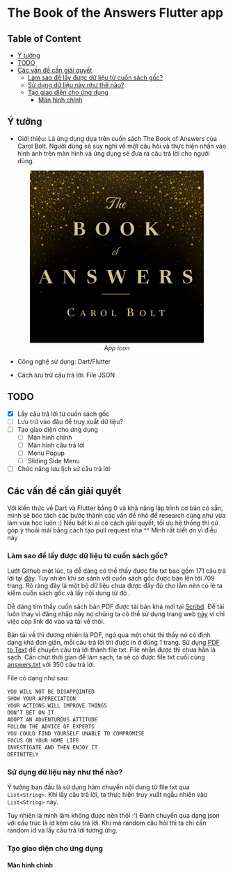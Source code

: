 <h1>The Book of the Answers Flutter app</h1>

<h2>Table of Content</h2>

- [Ý tưởng](#ý-tưởng)
- [TODO](#todo)
- [Các vấn đề cần giải quyết](#các-vấn-đề-cần-giải-quyết)
  - [Làm sao để lấy được dữ liệu từ cuốn sách gốc?](#làm-sao-để-lấy-được-dữ-liệu-từ-cuốn-sách-gốc)
  - [Sử dụng dữ liệu này như thế nào?](#sử-dụng-dữ-liệu-này-như-thế-nào)
  - [Tạo giao diện cho ứng dụng](#tạo-giao-diện-cho-ứng-dụng)
    - [Màn hình chính](#màn-hình-chính)

## Ý tưởng

- Giới thiệu: Là ứng dụng dựa trên cuốn sách The Book of Answers của Carol Bolt. Người dùng sẽ suy nghĩ về một câu hỏi và thực hiện nhấn vào hình ảnh trên màn hình và ứng dụng sẽ đưa ra câu trả lời cho người dùng.

<center><img src='assets/images/Icon.png' width=400px ></center>

<center><i>App icon</i></center>

- Công nghệ sử dụng: Dart/Flutter 

- Cách lưu trữ câu trả lời: File JSON

## TODO

- [x] Lấy câu trả lời từ cuốn sách gốc 
- [ ] Lưu trữ vào đâu để truy xuất dữ liệu?
- [ ] Tạo giao diện cho ứng dụng
  - [ ] Màn hình chính 
  - [ ] Màn hình câu trả lời
  - [ ] Menu Popup
  - [ ] Sliding Side Menu
- [ ] Chức năng lưu lịch sử câu trả lời

## Các vấn đề cần giải quyết

Với kiến thức về Dart và Flutter bằng 0 và khả năng lập trình cơ bản có sẵn, mình sẽ bóc tách các bước thành các vấn đề nhỏ để research cũng như vừa làm vừa học luôn :) Nếu bất kì ai có cách giải quyết, tối ưu hệ thống thì cứ góp ý thoải mái bằng cách tạo pull request nha ^^ Mình rất biết ơn vì điều này

### Làm sao để lấy được dữ liệu từ cuốn sách gốc?

Lướt Github một lúc, ta dễ dàng có thể thấy được file txt bao gồm 171 câu trả lời tại [đây](https://github.com/masonfocus/TheBookOfAnswers/blob/master/answers.txt). Tuy nhiên khi so sánh với cuốn sách gốc được bán lên tới 709 trang. Rõ ràng đây là một bộ dữ liệu chưa được đầy đủ cho lắm nên có lẽ ta kiếm cuốn sách gốc và lấy nội dung từ đó .

Dễ dàng tìm thấy cuốn sách bản PDF được tái bản khá mới tại [Scribd](https://www.scribd.com/document/621821644/The-Book-of-Answers-1). Để tải luôn thay vì đăng nhập này nọ chúng ta có thể sử dụng trang web [này](https://scribd.vdownloaders.com/) vì chỉ việc cóp link đó vào và tải về thôi.

Bản tải về thì đương nhiên là PDF, ngó qua một chút thì thấy nó có định dạng khá đơn giản, mỗi câu trả lời thì được in ở đúng 1 trang. Sử dụng [PDF to Text](https://pdftotext.com/) để chuyển câu trả lời thành file txt. File nhận được thì chưa hẳn là sạch. Cần chút thời gian để làm sạch, ta sẽ có được file txt cuối cùng [answers.txt](assets/data/answers.txt) với 350 câu trả lời.

File có dạng như sau:

```text
YOU WILL NOT BE DISAPPOINTED
SHOW YOUR APPRECIATION
YOUR ACTIONS WILL IMPROVE THINGS
DON’T BET ON IT
ADOPT AN ADVENTUROUS ATTITUDE
FOLLOW THE ADVICE OF EXPERTS
YOU COULD FIND YOURSELF UNABLE TO COMPROMISE
FOCUS ON YOUR HOME LIFE
INVESTIGATE AND THEN ENJOY IT
DEFINITELY
```

### Sử dụng dữ liệu này như thế nào?

Ý tưởng ban đầu là sử dụng hàm chuyển nội dung từ file txt qua `List<String>`. Khi lấy câu trả lời, ta thực hiện truy xuất ngẫu nhiên vào `List<String>` này. 

Tuy nhiên là mình làm không được nên thôi :') Đành chuyển qua dạng json với cấu trúc là id kèm câu trả lời. Khi mà random câu hỏi thì ta chỉ cần random id và lấy câu trả lời tương ứng.

### Tạo giao diện cho ứng dụng

#### Màn hình chính
